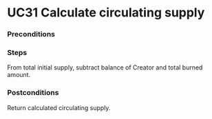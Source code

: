 # UC31 Calculate circulating supply

### Preconditions

### Steps
From total initial supply, subtract balance of Creator and total burned amount.

### Postconditions
Return calculated circulating supply.
